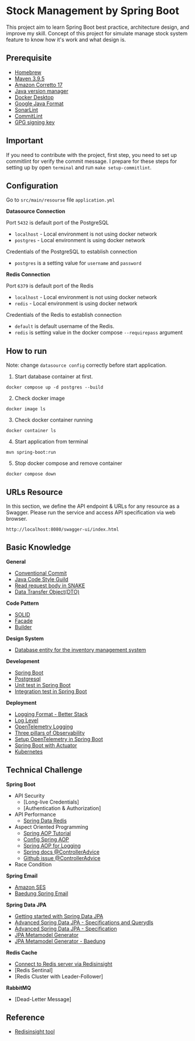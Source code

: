 # Stock Management by Spring Boot

This project aim to learn Spring Boot best practice, architecture design, and improve my skill. Concept of this project
for simulate manage stock system feature to know how it's work and what design is.

## Prerequisite

- [Homebrew](https://brew.sh/)
- [Maven 3.9.5](https://formulae.brew.sh/formula/maven#default)
- [Amazon Corretto 17](https://docs.aws.amazon.com/corretto/latest/corretto-17-ug/downloads-list.html)
- [Java version manager](https://www.jenv.be/)
- [Docker Desktop](https://www.docker.com/products/docker-desktop/)
- [Google Java Format](https://plugins.jetbrains.com/plugin/8527-google-java-format)
- [SonarLint](https://plugins.jetbrains.com/plugin/7973-sonarlint)
- [CommitLint](https://www.notion.so/Commitlint-on-local-ea1ec27b07b444f5b1b19d1b5506cbbd)
- [GPG signing key](https://www.notion.so/Commit-Signature-Verification-5eff1efc706340149c38ef93d3c58a0d)

## Important

If you need to contribute with the project, first step, you need to set up commitlint for verify the commit message.
I prepare for these steps for setting up by open `terminal` and run `make setup-commitlint`.</br>

## Configuration

Go to `src/main/resourse` file `application.yml`<br/>

**Datasource Connection**

Port `5432` is default port of the PostgreSQL

- `localhost` - Local environment is not using docker network
- `postgres` - Local environment is using docker network

Credentials of the PostgreSQL to establish connection

- `postgres` is a setting value for `username` and `password`

**Redis Connection**

Port `6379` is default port of the Redis

- `localhost` - Local environment is not using docker network
- `redis` - Local environment is using docker network

Credentials of the Redis to establish connection

- `default` is default username of the Redis.
- `redis` is setting value in the docker compose `--requirepass` argument

## How to run

Note: change `datasource config` correctly before start application.

1. Start database container at first.

```shell
docker compose up -d postgres --build
```

2. Check docker image

```shell
docker image ls
```

3. Check docker container running

```shell
docker container ls
```

4. Start application from terminal

```shell
mvn spring-boot:run
```

5. Stop docker compose and remove container

```shell
docker compose down
```

## URLs Resource

In this section, we define the API endpoint & URLs for any resource as a Swagger. Please run the service and access API
specification via web browser.

```shell
http://localhost:8080/swagger-ui/index.html
```

## Basic Knowledge

**General**

- [Conventional Commit](https://www.conventionalcommits.org/en/v1.0.0/)
- [Java Code Style Guild](https://www.cs.cornell.edu/courses/JavaAndDS/JavaStyle.html)
- [Read request body in SNAKE](https://stackoverflow.com/questions/70710979/how-to-auto-convert-camel-case-request-body-to-snake-case-protobuf-message-in-sp)
- [Data Transfer Object(DTO)](https://www.javaguides.net/2022/12/spring-boot-dto-example-tutorial.html)

**Code Pattern**

- [SOLID]()
- [Facade](https://refactoring.guru/design-patterns/facade/java/example)
- [Builder]()

**Design System**

- [Database entity for the inventory management system](https://vertabelo.com/blog/data-model-for-inventory-management-system/)

**Development**

- [Spring Boot](https://spring.io/projects/spring-boot)
- [Postgresql](https://www.postgresql.org/)
- [Unit test in Spring Boot]()
- [Integration test in Spring Boot]()

**Deployment**

- [Logging Format - Better Stack](https://betterstack.com/community/guides/logging/log-formatting/)
- [Log Level]()
- [OpenTelemetry Logging](https://opentelemetry.io/docs/specs/otel/logs/)
- [Three pillars of Observability](https://www.oreilly.com/library/view/distributed-systems-observability/9781492033431/ch04.html)
- [Setup OpenTelemetry in Spring Boot](https://www.notion.so/Setup-OpenTelemetry-in-Spring-Boot-f273e32194af44fda8e46a7fecea9b4e?pvs=4)
- [Spring Boot with Actuator]()
- [Kubernetes]()

## Technical Challenge

**Spring Boot**

- API Security
    - [Long-live Credentials]
    - [Authentication & Authorization]
- API Performance
    - [Spring Data Redis](https://docs.spring.io/spring-data/redis/reference/redis.html)
- Aspect Oriented Programming
    - [Spring AOP Tutorial](https://howtodoinjava.com/spring-aop-tutorial/)
    - [Config Spring AOP](https://www.digitalocean.com/community/tutorials/spring-aop-example-tutorial-aspect-advice-pointcut-joinpoint-annotations)
    - [Spring AOP for Logging](https://www.baeldung.com/spring-aspect-oriented-programming-logging)
    - [Spring docs @ControllerAdvice](https://docs.spring.io/spring-framework/reference/web/webflux/controller/ann-advice.html)
    - [Github issue @ControllerAdvice](https://github.com/spring-projects/spring-framework/issues/25070)
- Race Condition

**Spring Email**

- [Amazon SES](https://docs.aws.amazon.com/ses/latest/dg/creating-identities.html#just-verify-email-proc)
- [Baedung Spring Email](https://www.baeldung.com/spring-email)

**Spring Data JPA**

- [Getting started with Spring Data JPA](https://spring.io/blog/2011/02/10/getting-started-with-spring-data-jpa)
- [Advanced Spring Data JPA - Specifications and Querydls](https://spring.io/blog/2011/04/26/advanced-spring-data-jpa-specifications-and-querydsl)
- [Advanced Spring Data JPA - Specification](https://docs.spring.io/spring-data/jpa/reference/jpa/specifications.html)
- [JPA Metamodel Generator](https://docs.jboss.org/hibernate/jpamodelgen/1.0/reference/en-US/html_single/#whatisit)
- [JPA Metamodel Generator - Baedung](https://www.baeldung.com/hibernate-criteria-queries-metamodel)

**Redis Cache**

- [Connect to Redis server via Redisinsight](https://stackoverflow.com/questions/64295255/redisinsight-on-docker-and-redis-on-docker-could-not-connect-error-99-connecti)
- [Redis Sentinal]
- [Redis Cluster with Leader-Follower]

**RabbitMQ**

- [Dead-Letter Message]

## Reference

- [Redisinsight tool](https://hub.docker.com/r/redis/redisinsight)




